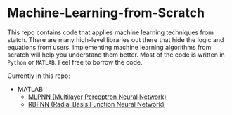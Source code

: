 # Machine-Learning-from-Scratch

This repo contains code that applies machine learning techniques from statch. There are many high-level libraries out there that hide the logic and equations from users. Implementing machine learning algorithms from scratch will help you understand them better. Most of the code is written in `Python` or `MATLAB`. Feel free to borrow the code.

Currently in this repo:
* MATLAB
  * [MLPNN (Multilayer Perceptron Neural Network)](https://github.com/yanfengliu/Machine-Learning-from-Scratch/blob/master/MLPNN.m)
  * [RBFNN (Radial Basis Function Neural Network)](https://github.com/yanfengliu/Machine-Learning-from-Scratch/blob/master/RBFNN.m)

